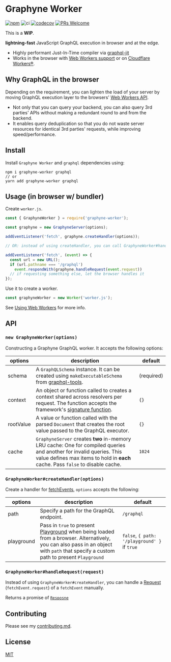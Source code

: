 # Graphyne Worker

[![npm](https://badgen.net/npm/v/graphyne-worker)](https://www.npmjs.com/package/graphyne-worker)
![ci](https://github.com/hoangvvo/graphyne/workflows/Test%20and%20coverage/badge.svg)
[![codecov](https://codecov.io/gh/hoangvvo/graphyne/branch/master/graph/badge.svg)](https://codecov.io/gh/hoangvvo/graphyne)
[![PRs Welcome](https://badgen.net/badge/PRs/welcome/ff5252)](/CONTRIBUTING.md)

This is a **WIP**.

**lightning-fast** JavaScript GraphQL execution in browser and at the edge.

- Highly performant Just-In-Time compiler via [graphql-jit](https://github.com/zalando-incubator/graphql-jit)
- Works in the browser with [Web Workers support](https://caniuse.com/#feat=webworkers) or on [Cloudflare Workers®](https://workers.cloudflare.com/).

## Why GraphQL in the browser

Depending on the requirement, you can lighten the load of your server by moving GraphQL execution layer to the browsers' [Web Workers API](https://developer.mozilla.org/en-US/docs/Web/API/Web_Workers_API).

- Not only that you can query your backend, you can also query 3rd parties' APIs without making a redundant round to and from the backend.
- It enables query deduplication so that you do not waste server resources for identical 3rd parties' requests, while improving speed/performance.

## Install

Install `Graphyne Worker` and `graphql` dependencies using:

```shell
npm i graphyne-worker graphql
// or
yarn add graphyne-worker graphql
```

## Usage (in browser w/ bundler)

Create `worker.js`.

```javascript
const { GraphyneWorker } = require('graphyne-worker');

const graphyne = new GraphyneServer(options);

addEventListener('fetch', graphyne.createHandler(options));

// OR: instead of using createHandler, you can call GraphyneWorker#handleRequest manually.

addEventListener('fetch', (event) => {
  const url = new URL();
  if (url.pathname === '/graphql')
    event.respondWith(graphyne.handleRequest(event.request))
  // if requesting something else, let the browser handles it
});
```

Use it to create a worker.

```javascript
const graphyneWorker = new Worker('worker.js');
```

See [Using Web Workers](https://developer.mozilla.org/en-US/docs/Web/API/Web_Workers_API/Using_web_workers) for more info.

## API

### `new GraphyneWorker(options)`

Constructing a Graphyne GraphQL worker. It accepts the following options:

| options | description | default |
|---------|-------------|---------|
| schema | A `GraphQLSchema` instance. It can be created using `makeExecutableSchema` from [graphql-tools](https://github.com/apollographql/graphql-tools). | (required) |
| context | An object or function called to creates a context shared across resolvers per request. The function accepts the framework's [signature function](#framework-specific-integration). | `{}` |
| rootValue | A value or function called with the parsed `Document` that creates the root value passed to the GraphQL executor. | `{}` |
| cache | `GraphyneServer` creates **two** in-memory LRU cache: One for compiled queries and another for invalid queries. This value defines max items to hold in **each** cache. Pass `false` to disable cache. | `1024` |

### `GraphyneWorker#createHandler(options)`

Create a handler for [fetchEvents](https://developer.mozilla.org/en-US/docs/Web/API/FetchEvent), `options` accepts the following:

| options | description | default |
|---------|-------------|---------|
| path | Specify a path for the GraphQL endpoint. | `/graphql` |
| playground | Pass in `true` to present [Playground](https://github.com/prisma-labs/graphql-playground) when being loaded from a browser. Alternatively, you can also pass in an object with `path` that specify a custom path to present `Playground` | `false`, `{ path: '/playground' }` if `true` |

### `GraphyneWorker#handleRequest(request)`

Instead of using `GraphyneWorker#createHandler`, you can handle a [Request](https://developer.mozilla.org/en-US/docs/Web/API/Request) (`fetchEvent.request`) of a `fetchEvent` manually.

Returns a promise of [`Resposne`](https://developer.mozilla.org/en-US/docs/Web/API/Response)

## Contributing

Please see my [contributing.md](/CONTRIBUTING.md).

## License

[MIT](/LICENSE)

